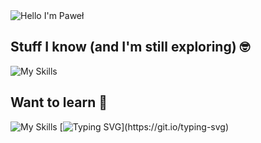 <img alt="Hello I'm Paweł" align="center" src="https://readme-typing-svg.demolab.com?font=Fira+Code&pause=1000&color=217397&width=435&lines=Hello+i'm+Pawe%C5%82">

## Stuff I know (and I'm still exploring) 🤓

![My Skills](https://skillicons.dev/icons?i=cpp,python,html,css)

## Want to learn 🧠   

![My Skills](https://skillicons.dev/icons?i=kotlin,java,rust,js,git)  [![Typing SVG](https://readme-typing-svg.demolab.com?font=Fira+Code&duration=10000&pause=1000&color=000000&vCenter=true&repeat=false&width=435&height=19&lines=+++.+.+.)](https://git.io/typing-svg)

